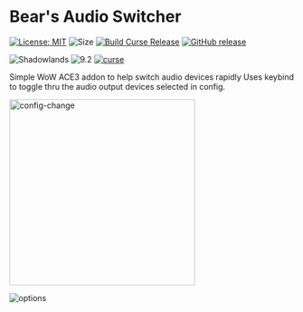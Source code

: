 # Bear's Audio Switcher
[![License: MIT](https://img.shields.io/badge/License-MIT-yellow.svg)](https://opensource.org/licenses/MIT)
![Size](https://img.shields.io/github/repo-size/N6REJ/Bears_Audio_Switcher)
[![Build Curse Release](https://github.com/N6REJ/Bears_Audio_Switcher/actions/workflows/release.yml/badge.svg)](https://github.com/N6REJ/Bears_Audio_Switcher/actions/workflows/release.yml)
[![GitHub release](https://img.shields.io/github/release/N6REJ/Bears_Audio_Switcher.svg)](https://GitHub.com/N6REJ/Bears_Audio_Switcher/releases/)

![Shadowlands](https://img.shields.io/badge/Supports-Shadowlands-0B68D7)
![9.2](https://img.shields.io/badge/Ready_for-9.2-darkgreen)
[![curse](https://img.shields.io/badge/Curseforge_Project_ID:-446518-purple)](https://www.curseforge.com/wow/addons/Bears_Audio_Switcher)



Simple WoW ACE3 addon to help switch audio devices rapidly
Uses keybind to toggle thru the audio output devices selected in config.

<img width="328" alt="config-change" src="https://user-images.githubusercontent.com/1850089/175459116-c95e84a8-fe0c-4f5b-a8e5-5b9691c0ca16.png">

![options](https://user-images.githubusercontent.com/1850089/175459644-2a0125b5-adca-4dce-918d-8499628b3226.jpg)
